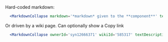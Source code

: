 Hard-coded markdown:
```jsx
  <MarkdownCollapse markdown='*markdown* given to the **component**' textDescription='full statement' /> 
```
Or driven by a wiki page.  Can optionally show a Copy link
```jsx
  <MarkdownCollapse ownerId='syn12666371' wikiId='585317' textDescription='text' showCopyPlainText={true} />
```
